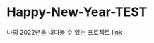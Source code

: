 # Happy-New-Year-TEST
나의 2022년을 내다볼 수 있는 프로젝트
<a href="https://amisu1203.github.io/Happy-New-Year-TEST/">link</a>

